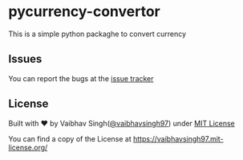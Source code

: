 # pycurrency-convertor

This is a simple python packaghe to convert currency

## Issues

You can report the bugs at the [issue tracker](https://github.com/vaibhavsingh97/StalkPy/issues)

## License

Built with ♥ by Vaibhav Singh([@vaibhavsingh97](https://github.com/vaibhavsingh97)) under [MIT License](https://vaibhavsingh97.mit-license.org/)

You can find a copy of the License at <https://vaibhavsingh97.mit-license.org/>